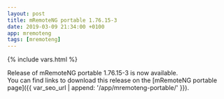```yaml
---
layout: post
title: mRemoteNG portable 1.76.15-3
date: 2019-03-09 21:34:00 +0100
app: mremoteng
tags: [mremoteng]
---
```

{% include vars.html %}

Release of mRemoteNG portable 1.76.15-3 is now available.<br />
You can find links to download this release on the [mRemoteNG portable page]({{ var_seo_url | append: '/app/mremoteng-portable/' }}).